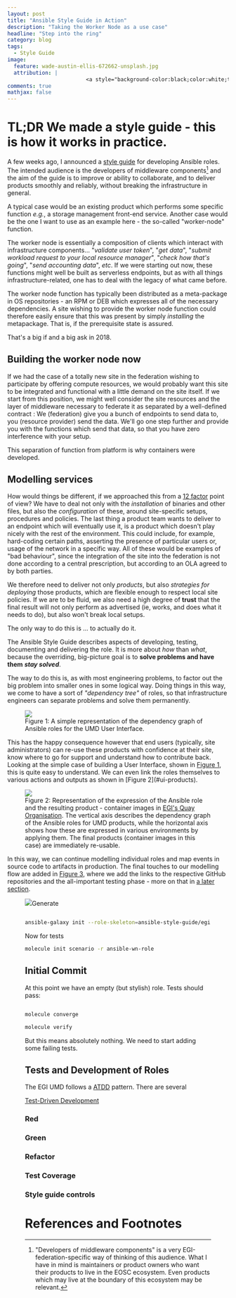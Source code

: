 ```yaml
---
layout: post
title: "Ansible Style Guide in Action"
description: "Taking the Worker Node as a use case"
headline: "Step into the ring"
category: blog
tags:
  - Style Guide
image: 
  feature: wade-austin-ellis-672662-unsplash.jpg
  attribution: |
                         <a style="background-color:black;color:white;text-decoration:none;padding:4px 6px;font-family:-apple-system, BlitemFont, &quot;San Francisco&quot;, &quot;Helvetica Neue&quot;, Helvetica, Ubuntu, Roboto, Noto, &quot;Segoe UI&quot;, Arial, sans-serif;font-size:12px;font-weight:bold;line-height:1.2;display:inline-block;border-radius:3px" href="https://unsplash.com/@wadeaustinellis?utm_medium=referral&amp;utm_campaign=photographer-credit&amp;utm_content=creditBadge" target="_blank" rel="noopener noreferrer" title="Download free do whatever you want high-resolution photos from Wade Austin Ellis"><span style="display:inline-block;padding:2px 3px"><svg xmlns="http://www.w3.org/2000/svg" style="height:12px;width:auto;position:relative;vertical-align:middle;top:-1px;fill:white" viewBox="0 0 32 32"><title>unsplash-logo</title><path d="M20.8 18.1c0 2.7-2.2 4.8-4.8 4.8s-4.8-2.1-4.8-4.8c0-2.7 2.2-4.8 4.8-4.8 2.7.1 4.8 2.2 4.8 4.8zm11.2-7.4v14.9c0 2.3-1.9 4.3-4.3 4.3h-23.4c-2.4 0-4.3-1.9-4.3-4.3v-15c0-2.3 1.9-4.3 4.3-4.3h3.7l.8-2.3c.4-1.1 1.7-2 2.9-2h8.6c1.2 0 2.5.9 2.9 2l.8 2.4h3.7c2.4 0 4.3 1.9 4.3 4.3zm-8.6 7.5c0-4.1-3.3-7.5-7.5-7.5-4.1 0-7.5 3.4-7.5 7.5s3.3 7.5 7.5 7.5c4.2-.1 7.5-3.4 7.5-7.5z"></path></svg></span><span style="display:inline-block;padding:2px 3px">Wade Austin Ellis</span></a>
comments: true
mathjax: false
---
```


# TL;DR We made a style guide -  this is how it works in practice.

A few weeks ago, I announced a [style guide](https://egi-foundation.github.io/ansible-style-guide) for developing Ansible roles.
The intended audience is the developers of middleware components[^AlsoEdgeComputing] and the aim of the guide is to improve or ability to collaborate, and to deliver products smoothly and reliably, without breaking the infrastructure in general.

A typical case would be an existing product which performs some specific function _e.g._, a storage management front-end service.
Another case would be the one I want to use as an example here - the so-called "worker-node" function.

The worker node is essentially a composition of clients which interact with infrastructure components... "*validate user token*", "*get data*", "*submit workload request to your local resource manager*", "*check how that's going*", "*send accounting data*", _etc_.
If we were starting out now, these functions might well be built as serverless endpoints, but as with all things infrastructure-related, one has to deal with the legacy of what came before.

The worker node function has typically been distributed as a meta-package in OS repositories - an RPM or DEB which expresses all of the necessary dependencies.
A site wishing to provide the worker node function could therefore easily ensure that this was present by simply _installing_ the metapackage.
That is, if the prerequisite state is assured.

That's a big if and a big ask in 2018.

## Building the worker node now

If we had the case of a totally new site in the federation wishing to participate by offering compute resources, we would probably want this site to be integrated and functional with a little demand on the site itself.
If we start from this position, we might well consider the site resources and the layer of middleware necessary to federate it as separated by a well-defined contract : We (federation) give you a bunch of endpoints to send data to, you (resource provider) send the data.
We'll go one step further and provide you with the functions which send that data, so that you have zero interference with your setup.

This separation of function from platform is why containers were developed.

## Modelling services

How would things be different, if we approached this from a [12 factor](http://12factor.net) point of view?
We have to deal not only with the _installation_ of binaries and other files, but also the _configuration_ of these, around site-specific setups, procedures and policies.
The last thing a product team wants to deliver to an endpoint which will eventually use it, is a product which doesn't play nicely with the rest of the environment.
This could include, for example, hard-coding certain paths, asserting the presence of particular users or, usage of the network in a specific way.
All of these would be examples of "bad behaviour", since the integration of the site into the federation is not done according to a central prescription, but according to an OLA agreed to by both parties.

We therefore need to deliver not only _products_, but also _strategies for deploying_ those products, which are flexible enough to respect local site policies.
If we are to be fluid, we also need a high degree of **trust** that the final result will not only perform as advertised (ie, works, and does what it needs to do), but also won't break local setups.

The only way to do this is ... to actually do it.

The Ansible Style Guide describes aspects of developing, testing, documenting and delivering the role.
It is more about _how_ than _what_, because the overriding, big-picture goal is to **solve problems and have them** _**stay solved**_.

The way to do this is, as with most engineering problems, to factor out the big problem into smaller ones in some logical way.
Doing things in this way, we come to have a sort of _"dependency tree"_ of roles, so that infrastructure engineers can separate problems and solve them permanently.

<figure id="ui">
<img src="{{ site.url}}/images/umd-ui.png">
<figcaption>
Figure 1: A simple representation of the dependency graph of Ansible roles for the UMD User Interface.
</figcaption>
</figure>
This has the happy consequence however that end users (typically, site administrators) can re-use these products with confidence at their site, know where to go for support and understand how to contribute back.
Looking at the simple case of building a User Interface, shown in <a href="#ui">Figure 1</a>, this is quite easy to understand.
We can even link the roles themselves to various actions and outputs as shown in [Figure 2](#ui-products).

<figure id="ui-products">
<img src="{{ site.url}}/images/umd-ui-outputs.png">
<figcaption>
Figure 2: Representation of the expression of the Ansible role and the resulting product - container images in <a href="https://quay.io/organization/egi/">EGI's Quay Organisation</a>. The vertical axis describes the dependency graph of the Ansible roles for UMD products, while the horizontal axis shows how these are expressed in various environments by applying them. The final products (container images in this case) are immediately re-usable.
</figcaption>
</figure>

In this way, we can continue modelling individual roles and map events in source code to artifacts in production. The final touches to our modelling flow are added in [Figure 3](#figure3), where we add the links to the respective GitHub repositories and the all-important testing phase - more on that in [a later section](#tests-and-development-of-roles).

<figure>
<img src="{{ site.url }}/images/>
<figcaption>
</figcaption>
</figure>
# Action



## Generate

```bash

ansible-galaxy init --role-skeleton=ansible-style-guide/egi-galaxy-template ansible-wn-role

```

Now for tests

```bash
molecule init scenario -r ansible-wn-role
```

## Initial Commit

At this point we have an empty (but stylish) role.
Tests should pass:

```bash

molecule converge

molecule verify
```

But this means absolutely nothing. We need to start adding some failing tests.


## Tests and Development of Roles

The EGI UMD follows a [ATDD](https://en.wikipedia.org/wiki/Acceptance_test%E2%80%93driven_development) pattern.
There are several 

[Test-Driven Development](https://en.wikipedia.org/wiki/Test-driven_development)

### Red

### Green


### Refactor

### Test Coverage

### Style guide controls


# References and Footnotes

[^AlsoEdgeComputing]: "Developers of middleware components" is a very EGI-federation-specific way of thinking of this audience. What I have in mind is maintainers or product owners who want their products to live in the EOSC ecosystem. Even products which may live at the boundary of this ecosystem may be relevant.
